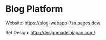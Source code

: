 ﻿# Blog Platform
Website: https://blog-webapp-7sn.pages.dev/

Ref Design: http://designmadeinjapan.com/
